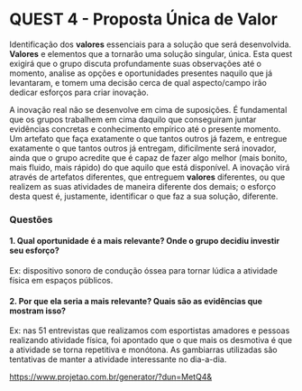 # QUEST 4 - Proposta Única de Valor

Identificação dos **valores** essenciais para a solução que será desenvolvida. **Valores** e elementos que a tornarão uma solução singular, única. Esta quest exigirá que o grupo discuta profundamente suas observações até o momento, analise as opções e oportunidades presentes naquilo que já levantaram, e tomem uma decisão cerca de qual aspecto/campo irão dedicar esforços para criar inovação.

A inovação real não se desenvolve em cima de suposições. É fundamental que os grupos trabalhem em cima daquilo que conseguiram juntar evidências concretas e conhecimento empírico até o presente momento. Um artefato que faça exatamente o que tantos outros já fazem, e entregue exatamente o que tantos outros já entregam, dificilmente será inovador, ainda que o grupo acredite que é capaz de fazer algo melhor (mais bonito, mais fluido, mais rápido) do que aquilo que está disponível. A inovação virá através de artefatos diferentes, que entreguem **valores** diferentes, ou que realizem as suas atividades de maneira diferente dos demais; o esforço desta quest é, justamente, identificar o que faz a sua solução, diferente.


### Questões
#### 1. Qual oportunidade é a mais relevante? Onde o grupo decidiu investir seu esforço?
Ex: dispositivo sonoro de condução óssea para tornar lúdica a atividade física em espaços públicos.

#### 2. Por que ela seria a mais relevante? Quais são as evidências que mostram isso?
Ex: nas 51 entrevistas que realizamos com esportistas amadores e pessoas realizando atividade física, foi apontado que o que mais os desmotiva é que a atividade se torna repetitiva e monótona. As gambiarras utilizadas são tentativas de manter a atividade interessante no dia-a-dia.

https://www.projetao.com.br/generator/?dun=MetQ4&
